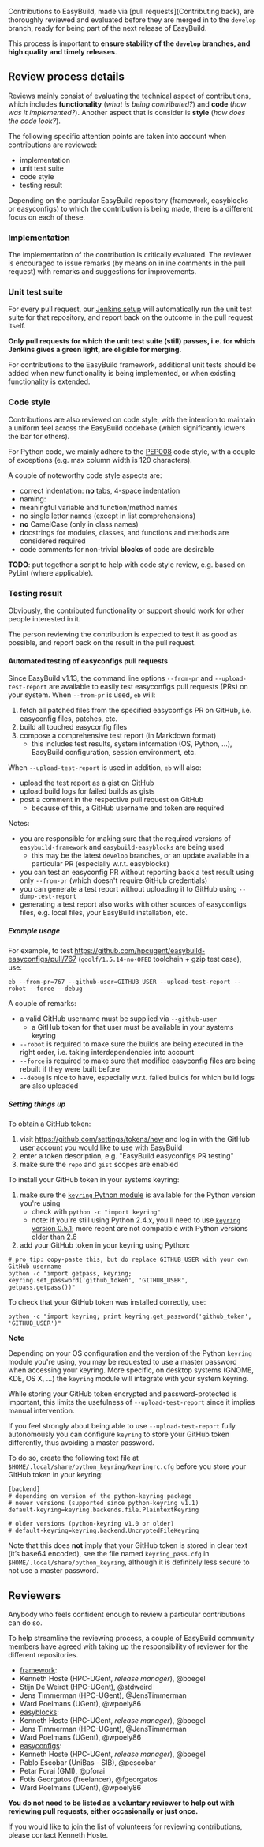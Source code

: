Contributions to EasyBuild, made via [pull requests](Contributing back), are thoroughly reviewed and evaluated before they are merged in to the `develop` branch, ready for being part of the next release of EasyBuild.

This process is important to **ensure stability of the `develop` branches, and high quality and timely releases**.

## Review process details

Reviews mainly consist of evaluating the technical aspect of contributions, which includes **functionality** (_what is being contributed?_) and **code** (_how was it implemented?_). Another aspect that is consider is **style** (_how does the code look?_).

The following specific attention points are taken into account when contributions are reviewed:

 * implementation
 * unit test suite
 * code style
 * testing result

Depending on the particular EasyBuild repository (framework, easyblocks or easyconfigs) to which the contribution is being made, there is a different focus on each of these.

### Implementation

The implementation of the contribution is critically evaluated. The reviewer is encouraged to issue remarks (by means on inline comments in the pull request) with remarks and suggestions for improvements.

### Unit test suite

For every pull request, our [Jenkins setup](https://jenkins1.ugent.be/view/EasyBuild%20(develop)/) will automatically run the unit test suite for that repository, and report back on the outcome in the pull request itself.

**Only pull requests for which the unit test suite (still) passes, i.e. for which Jenkins gives a green light, are eligible for merging.**

For contributions to the EasyBuild framework, additional unit tests should be added when new functionality is being implemented, or when existing functionality is extended.

### Code style

Contributions are also reviewed on code style, with the intention to maintain a uniform feel across the EasyBuild codebase (which significantly lowers the bar for others).

For Python code, we mainly adhere to the [PEP008](http://www.python.org/dev/peps/pep-0008/) code style, with a couple of exceptions (e.g. max column width is 120 characters).

A couple of noteworthy code style aspects are:

 * correct indentation: **no** tabs, 4-space indentation
 * naming:
  * meaningful variable and function/method names
  * no single letter names (except in list comprehensions)
  * **no** CamelCase (only in class names)
 * docstrings for modules, classes, and functions and methods are considered required
 * code comments for non-trivial **blocks** of code are desirable

**TODO**: put together a script to help with code style review, e.g. based on PyLint (where applicable).

### Testing result

Obviously, the contributed functionality or support should work for other people interested in it.

The person reviewing the contribution is expected to test it as good as possible, and report back on the result in the pull request.

#### Automated testing of easyconfigs pull requests

Since EasyBuild v1.13, the command line options `--from-pr` and `--upload-test-report` are available to easily test easyconfigs pull requests (PRs) on your system.
When `--from-pr` is used, `eb` will:

 1. fetch all patched files from the specified easyconfigs PR on GitHub, i.e. easyconfig files, patches, etc.
 2. build all touched easyconfig files
 3. compose a comprehensive test report (in Markdown format)
     * this includes test results, system information (OS, Python, ...), EasyBuild configuration, session environment, etc.

When `--upload-test-report` is used in addition, `eb` will also:

 * upload the test report as a gist on GitHub
 * upload build logs for failed builds as gists
 * post a comment in the respective pull request on GitHub
     * because of this, a GitHub username and token are required

Notes:

 * you are responsible for making sure that the required versions of `easybuild-framework` and `easybuild-easyblocks` are being used
   * this may be the latest `develop` branches, or an update available in a particular PR (especially w.r.t. easyblocks)
 * you can test an easyconfig PR without reporting back a test result using only `--from-pr` (which doesn't require GitHub credentials)
 * you can generate a test report without uploading it to GitHub using `--dump-test-report`
 * generating a test report also works with other sources of easyconfigs files, e.g. local files, your EasyBuild installation, etc.

##### Example usage

For example, to test https://github.com/hpcugent/easybuild-easyconfigs/pull/767 (`goolf/1.5.14-no-OFED` toolchain + gzip test case), use:

```
eb --from-pr=767 --github-user=GITHUB_USER --upload-test-report --robot --force --debug
```

A couple of remarks:

 * a valid GitHub username must be supplied via `--github-user`
   * a GitHub token for that user must be available in your systems keyring
 * `--robot` is required to make sure the builds are being executed in the right order, i.e. taking interdependencies into account
 * `--force` is required to make sure that modified easyconfig files are being rebuilt if they were built before
 * `--debug` is nice to have, especially w.r.t. failed builds for which build logs are also uploaded

##### Setting things up

To obtain a GitHub token:

 1. visit https://github.com/settings/tokens/new and log in with the GitHub user account you would like to use with EasyBuild
 2. enter a token description, e.g. "EasyBuild easyconfigs PR testing"
 3. make sure the `repo` and `gist` scopes are enabled

To install your GitHub token in your systems keyring:

 1. make sure the [`keyring` Python module](https://pypi.python.org/pypi/keyring) is available for the Python version you're using
    * check with `python -c "import keyring"`
    * note: if you're still using Python 2.4.x, you'll need to use [`keyring` version 0.5.1](https://pypi.python.org/packages/source/k/keyring/keyring-0.5.1.tar.gz); more recent are not compatible with Python versions older than 2.6
 2. add your GitHub token in your keyring using Python:
```
# pro tip: copy-paste this, but do replace GITHUB_USER with your own GitHub username
python -c "import getpass, keyring; keyring.set_password('github_token', 'GITHUB_USER', getpass.getpass())"
```
To check that your GitHub token was installed correctly, use:
```
python -c "import keyring; print keyring.get_password('github_token', 'GITHUB_USER')"
```

**Note**

Depending on your OS configuration and the version of the Python `keyring` module you're using, you may be requested to
use a master password when accessing your keyring. More specific, on desktop systems (GNOME, KDE, OS X, …) the `keyring` module will integrate with your system keyring.

While storing your GitHub token encrypted and password-protected is important, this limits the usefulness of `--upload-test-report` since it implies manual intervention.

If you feel strongly about being able to use `--upload-test-report` fully autonomously you can configure `keyring` to store your GitHub token differently, thus avoiding a master password.

To do so, create the following text file at `$HOME/.local/share/python_keyring/keyringrc.cfg` before you store your GitHub token in your keyring:


```
[backend]
# depending on version of the python-keyring package
# newer versions (supported since python-keyring v1.1)
default-keyring=keyring.backends.file.PlaintextKeyring

# older versions (python-keyring v1.0 or older)
# default-keyring=keyring.backend.UncryptedFileKeyring
```


Note that this does **not** imply that your GitHub token is stored in clear text (it’s base64 encoded), see the file named `keyring_pass.cfg` in `$HOME/.local/share/python_keyring`, although it is definitely less secure to not use a master password.


## Reviewers

Anybody who feels confident enough to review a particular contributions can do so.

To help streamline the reviewing process, a couple of EasyBuild community members have agreed with taking up the responsibility of reviewer for the different repositories.

 * [framework](https://github.com/hpcugent/easybuild-framework):
  * Kenneth Hoste (HPC-UGent, _release manager_), @boegel
  * Stijn De Weirdt (HPC-UGent), @stdweird
  * Jens Timmerman (HPC-UGent), @JensTimmerman 
  * Ward Poelmans (UGent), @wpoely86
 * [easyblocks](https://github.com/hpcugent/easybuild-easyblocks):
  * Kenneth Hoste (HPC-UGent, _release manager_), @boegel
  * Jens Timmerman (HPC-UGent), @JensTimmerman
  * Ward Poelmans (UGent), @wpoely86
 * [easyconfigs](https://github.com/hpcugent/easybuild-easyconfigs):
  * Kenneth Hoste (HPC-UGent, _release manager_), @boegel
  * Pablo Escobar (UniBas - SIB), @pescobar
  * Petar Forai (GMI), @pforai
  * Fotis Georgatos (freelancer), @fgeorgatos
  * Ward Poelmans (UGent), @wpoely86

**You do not need to be listed as a voluntary reviewer to help out with reviewing pull requests, either occasionally or just once.**

If you would like to join the list of volunteers for reviewing contributions, please contact Kenneth Hoste.
